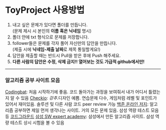 # ToyProject 사용방법

1. 내고 싶은 문제가 있다면 폴더를 만듭니다.  
  (문제 제시 시 본인의 **이름 혹은 닉네임** 명시)
2. 폴더 안에 txt 형식으로 문제를 저장합니다.
3. follower들은 문제를 각자 풀어 자신만의 답안을 만듭니다.  
  (제출 시에 **닉네임-제출 날짜**로 제목 통일할게요!)
4. 답안을 제출할 때는 반드시 Pull을 받은 후에 Push 해주세요.
5. **다른 사람의 답안은 수정, 삭제 금지!! 열어보는 것도 가급적 github에서만!**
----

### 알고리즘 공부 사이트 모음

[Codingbat](https://codingbat.com/python): 처음 시작하기에 좋음. 코드 돌아가는 과정을 보여줘서 내가 어디서 틀렸는지 알 수 있음
[Checkio](https://checkio.org/): *강추*.디자인 예쁨. 연습문제 다수, 게임처럼 레벨 및 포인트가 있어서 재미있음. 솔루션 및 다른 사람 코드 peer review 가능
[백준 온라인 저지](https://www.acmicpc.net/): 알고리즘 공부하면 제일 먼저 생각나는 사이트. 거의 모든 문제 있음. 삼성 역량 테스트 모음 등
[코드그라운드](https://www.codeground.org/about)
[삼성 SW expert academy](https://swexpertacademy.com/main/main.do): 삼성에서 만든 알고리즘 사이트. 삼성 역량 테스트 상시 시험을 볼 수 있음
